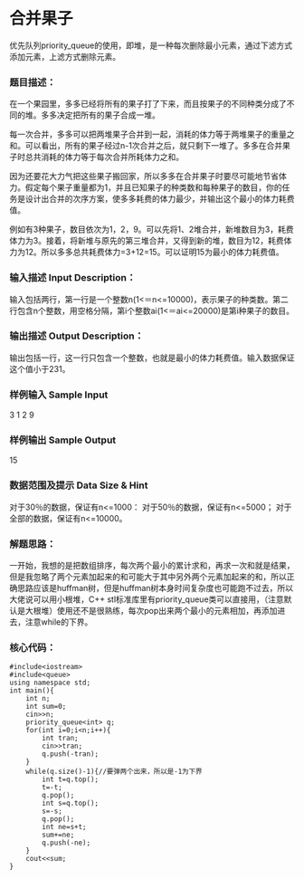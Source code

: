 # 合并果子
优先队列priority_queue的使用，即堆，是一种每次删除最小元素，通过下滤方式添加元素，上滤方式删除元素。
### 题目描述：
在一个果园里，多多已经将所有的果子打了下来，而且按果子的不同种类分成了不同的堆。多多决定把所有的果子合成一堆。

每一次合并，多多可以把两堆果子合并到一起，消耗的体力等于两堆果子的重量之和。可以看出，所有的果子经过n-1次合并之后，就只剩下一堆了。多多在合并果子时总共消耗的体力等于每次合并所耗体力之和。

因为还要花大力气把这些果子搬回家，所以多多在合并果子时要尽可能地节省体力。假定每个果子重量都为1，并且已知果子的种类数和每种果子的数目，你的任务是设计出合并的次序方案，使多多耗费的体力最少，并输出这个最小的体力耗费值。

例如有3种果子，数目依次为1，2，9。可以先将1、2堆合并，新堆数目为3，耗费体力为3。接着，将新堆与原先的第三堆合并，又得到新的堆，数目为12，耗费体力为12。所以多多总共耗费体力=3+12=15。可以证明15为最小的体力耗费值。

### 输入描述 Input Description：
 输入包括两行，第一行是一个整数n(1<＝n<=10000)，表示果子的种类数。第二行包含n个整数，用空格分隔，第i个整数ai(1<＝ai<=20000)是第i种果子的数目。

### 输出描述 Output Description：
输出包括一行，这一行只包含一个整数，也就是最小的体力耗费值。输入数据保证这个值小于231。

### 样例输入 Sample Input
3 
1 2 9

### 样例输出 Sample Output
15

### 数据范围及提示 Data Size & Hint
对于30％的数据，保证有n<=1000： 
对于50％的数据，保证有n<=5000； 
对于全部的数据，保证有n<=10000。

### 解题思路：
一开始，我想的是把数组排序，每次两个最小的累计求和，再求一次和就是结果，但是我忽略了两个元素加起来的和可能大于其中另外两个元素加起来的和，所以正确思路应该是huffman树，但是huffman树本身时间复杂度也可能跑不过去，所以大佬说可以用小根堆，C++ stl标准库里有priority_queue类可以直接用，（注意默认是大根堆）使用还不是很熟练，每次pop出来两个最小的元素相加，再添加进去，注意while的下界。

### 核心代码：
```
#include<iostream>
#include<queue>
using namespace std;
int main(){
	int n;
	int sum=0;
	cin>>n;
	priority_queue<int> q;
	for(int i=0;i<n;i++){
		int tran;
		cin>>tran;
		q.push(-tran);
	}
	while(q.size()-1){//要弹两个出来，所以是-1为下界 
		int t=q.top();
		t=-t;
		q.pop();
		int s=q.top();
		s=-s;
		q.pop();
		int ne=s+t;
		sum+=ne;
		q.push(-ne); 
	}
	cout<<sum;
}
```
